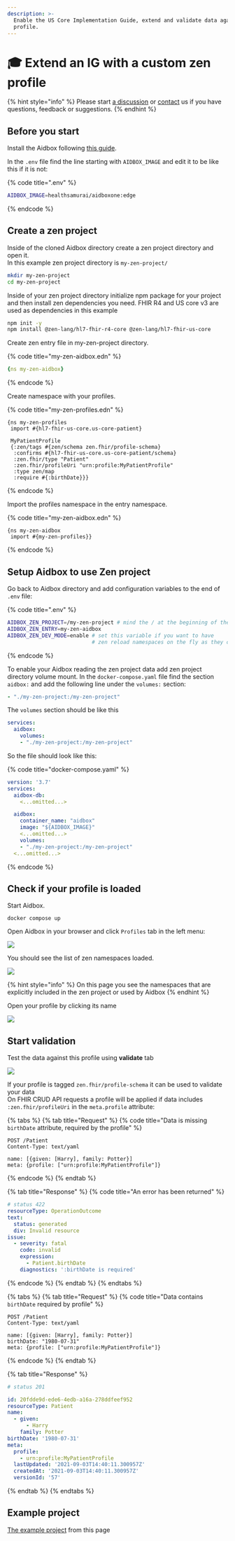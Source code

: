 ```yaml
---
description: >-
  Enable the US Core Implementation Guide, extend and validate data against this
  profile.
---
```


# 🎓 Extend an IG with a custom zen profile

{% hint style="info" %}
Please start [a discussion](https://github.com/Aidbox/Issues/discussions) or [contact](../../contact-us.md) us if you have questions, feedback or suggestions.
{% endhint %}

## Before you start

Install the Aidbox following [this guide](../../getting-started/run-aidbox-locally-with-docker/).

In the `.env` file find the line starting with `AIDBOX_IMAGE` and edit it to be like this if it is not:

{% code title=".env" %}
```bash
AIDBOX_IMAGE=healthsamurai/aidboxone:edge
```
{% endcode %}

## Create a zen project

Inside of the cloned Aidbox directory create a zen project directory and open it.\
In this example zen project directory is `my-zen-project/`

```bash
mkdir my-zen-project
cd my-zen-project
```

Inside of your zen project directory initialize npm package for your project and then install zen dependencies you need. FHIR R4 and US core v3 are used as dependencies in this example

```bash
npm init -y
npm install @zen-lang/hl7-fhir-r4-core @zen-lang/hl7-fhir-us-core
```

Create zen entry file in my-zen-project directory.

{% code title="my-zen-aidbox.edn" %}
```yaml
{ns my-zen-aidbox}
```
{% endcode %}

Create namespace with your profiles.

{% code title="my-zen-profiles.edn" %}
```
{ns my-zen-profiles
 import #{hl7-fhir-us-core.us-core-patient}

 MyPatientProfile
 {:zen/tags #{zen/schema zen.fhir/profile-schema}
  :confirms #{hl7-fhir-us-core.us-core-patient/schema}
  :zen.fhir/type "Patient"
  :zen.fhir/profileUri "urn:profile:MyPatientProfile"
  :type zen/map
  :require #{:birthDate}}}
```
{% endcode %}

Import the profiles namespace in the entry namespace.

{% code title="my-zen-aidbox.edn" %}
```
{ns my-zen-aidbox
 import #{my-zen-profiles}}
```
{% endcode %}

## Setup Aidbox to use Zen project

Go back to Aidbox directory and add configuration variables to the end of `.env` file:

{% code title=".env" %}
```bash
AIDBOX_ZEN_PROJECT=/my-zen-project # mind the / at the beginning of the dir name
AIDBOX_ZEN_ENTRY=my-zen-aidbox
AIDBOX_ZEN_DEV_MODE=enable # set this variable if you want to have 
                           # zen reload namespaces on the fly as they change
```
{% endcode %}

To enable your Aidbox reading the zen project data add zen project directory volume mount. In the `docker-compose.yaml` file find the section `aidbox:` and add the following line under the `volumes:` section:

```yaml
- "./my-zen-project:/my-zen-project"
```

The `volumes` section should be like this

```yaml
services:
  aidbox:
    volumes:
    - "./my-zen-project:/my-zen-project"
```

So the file should look like this:

{% code title="docker-compose.yaml" %}
```yaml
version: '3.7'
services:
  aidbox-db:
    <...omitted...>

  aidbox:
    container_name: "aidbox"
    image: "${AIDBOX_IMAGE}"
    <...omitted...>
    volumes:
    - "./my-zen-project:/my-zen-project"
  <...omitted...>
```
{% endcode %}

## Check if your profile is loaded

Start Aidbox.

```
docker compose up
```

Open Aidbox in your browser and click `Profiles` tab in the left menu:

![](<../../.gitbook/assets/image (88).png>)

You should see the list of zen namespaces loaded.

![](<../../.gitbook/assets/image (90).png>)

{% hint style="info" %}
On this page you see the namespaces that are explicitly included in the zen project or used by Aidbox
{% endhint %}

Open your profile by clicking its name

![](<../../.gitbook/assets/image (91) (1).png>)

## Start validation

Test the data against this profile using **validate** tab

![](<../../.gitbook/assets/image (93).png>)

If your profile is tagged `zen.fhir/profile-schema` it can be used to validate your data\
On FHIR CRUD API requests a profile will be applied if data includes `:zen.fhir/profileUri` in the `meta.profile` attribute:

{% tabs %}
{% tab title="Request" %}
{% code title="Data is missing `birthDate` attribute, required by the profile" %}
```http
POST /Patient
Content-Type: text/yaml

name: [{given: [Harry], family: Potter}]
meta: {profile: ["urn:profile:MyPatientProfile"]}
```
{% endcode %}
{% endtab %}

{% tab title="Response" %}
{% code title="An error has been returned" %}
```yaml
# status 422
resourceType: OperationOutcome
text:
  status: generated
  div: Invalid resource
issue:
  - severity: fatal
    code: invalid
    expression:
      - Patient.birthDate
    diagnostics: ':birthDate is required'
```
{% endcode %}
{% endtab %}
{% endtabs %}

{% tabs %}
{% tab title="Request" %}
{% code title="Data contains `birthDate` required by profile" %}
```http
POST /Patient
Content-Type: text/yaml

name: [{given: [Harry], family: Potter}]
birthDate: "1980-07-31"
meta: {profile: ["urn:profile:MyPatientProfile"]}
```
{% endcode %}
{% endtab %}

{% tab title="Response" %}
```yaml
# status 201

id: 20fdde9d-ede6-4edb-a16a-278ddfeef952
resourceType: Patient
name:
  - given:
      - Harry
    family: Potter
birthDate: '1980-07-31'
meta:
  profile:
    - urn:profile:MyPatientProfile
  lastUpdated: '2021-09-03T14:40:11.300957Z'
  createdAt: '2021-09-03T14:40:11.300957Z'
  versionId: '57'
```
{% endtab %}
{% endtabs %}

## Example project

[The example project](https://github.com/Aidbox/devbox/commit/431b14170f867f77f90779d4ff870d74c051c844) from this page
